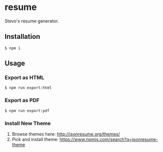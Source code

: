# resume

Stevo's resume generator.

## Installation

```
$ npm i
```

## Usage

### Export as HTML

```
$ npm run export:html
```

### Export as PDF

```
$ npm run export:pdf
```

### Install New Theme

1. Browse themes here: http://jsonresume.org/themes/
1. Pick and install theme: https://www.npmjs.com/search?q=jsonresume-theme
